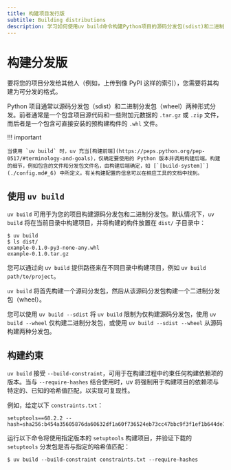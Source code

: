 ```yaml
---
title: 构建项目发行版
subtitle: Building distributions
description: 学习如何使用uv build命令构建Python项目的源码分发包(sdist)和二进制分发包(wheel)，包括构建约束配置和可复现性设置，完整指南帮助您将项目发布到PyPI等索引。
---
```


# 构建分发版

要将您的项目分发给其他人（例如，上传到像 PyPI 这样的索引），您需要将其构建为可分发的格式。

Python 项目通常以源码分发包（sdist）和二进制分发包（wheel）两种形式分发。前者通常是一个包含项目源代码和一些附加元数据的 `.tar.gz` 或 `.zip` 文件，而后者是一个包含可直接安装的预构建构件的 `.whl` 文件。

!!! important

    当使用 `uv build` 时，uv 充当[构建前端](https://peps.python.org/pep-0517/#terminology-and-goals)，仅确定要使用的 Python 版本并调用构建后端。构建的细节，例如包含的文件和分发包文件名，由构建后端确定，如 [`[build-system]`](./config.md#_6) 中所定义。有关构建配置的信息可以在相应工具的文档中找到。

## 使用 `uv build`

`uv build` 可用于为您的项目构建源码分发包和二进制分发包。默认情况下，`uv build` 将在当前目录中构建项目，并将构建的构件放置在 `dist/` 子目录中：

```console
$ uv build
$ ls dist/
example-0.1.0-py3-none-any.whl
example-0.1.0.tar.gz
```

您可以通过向 `uv build` 提供路径来在不同目录中构建项目，例如 `uv build path/to/project`。

`uv build` 将首先构建一个源码分发包，然后从该源码分发包构建一个二进制分发包（wheel）。

您可以使用 `uv build --sdist` 将 `uv build` 限制为仅构建源码分发包，使用 `uv build --wheel` 仅构建二进制分发包，或使用 `uv build --sdist --wheel` 从源码构建两种分发包。

## 构建约束

`uv build` 接受 `--build-constraint`，可用于在构建过程中约束任何构建依赖项的版本。当与 `--require-hashes` 结合使用时，uv 将强制用于构建项目的依赖项与特定的、已知的哈希值匹配，以实现可复现性。

例如，给定以下 `constraints.txt`：

```text
setuptools==68.2.2 --hash=sha256:b454a35605876da60632df1a60f736524eb73cc47bbc9f3f1ef1b644de74fd2a
```

运行以下命令将使用指定版本的 `setuptools` 构建项目，并验证下载的 `setuptools` 分发包是否与指定的哈希值匹配：

```console
$ uv build --build-constraint constraints.txt --require-hashes
```
